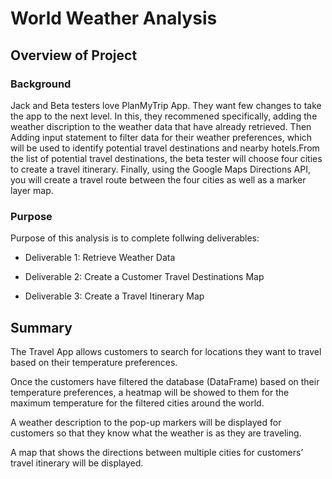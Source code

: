# World Weather Analysis

## Overview of Project

### Background

Jack and Beta testers love PlanMyTrip App. They want few changes to take the app to the next level. In this, they recommened specifically, adding the weather discription to the weather data that have already retrieved. Then Adding input statement to filter data for their weather preferences, which will be used to identify potential travel destinations and nearby hotels.From the list of potential travel destinations, the beta tester will choose four cities to create a travel itinerary. Finally, using the Google Maps Directions API, you will create a travel route between the four cities as well as a marker layer map.
 

### Purpose

Purpose of this analysis is to complete follwing deliverables:

* Deliverable 1: Retrieve Weather Data

* Deliverable 2: Create a Customer Travel Destinations Map

* Deliverable 3: Create a Travel Itinerary Map

## Summary

The Travel App allows customers to search for locations they want to travel based on their temperature preferences.

Once the customers have filtered the database (DataFrame) based on their temperature preferences, a heatmap will be showed to them for the maximum temperature for the filtered cities around the world.


A weather description to the pop-up markers will be displayed for customers so that they know what the weather is as they are traveling.

A map that shows the directions between multiple cities for customers’ travel itinerary will be displayed.
